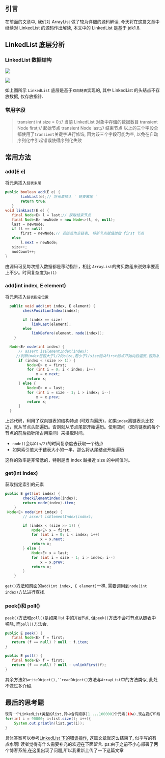 ## 引言

在前面的文章中, 我们对 ArrayList 做了较为详细的源码解读, 今天将在这篇文章中继续对 LinkedList 的源码作出解读, 本文中的 LinkedList 是基于 jdk1.8. 

## LinkedList 底层分析

### LinkedList 数据结构

![](http://qiniuyun.indispensable.cn/file/2018/09/ed3f89bd227b4e6d83156f4a555ed044_image.png)

![](http://qiniuyun.indispensable.cn/file/2018/09/e8a1a2a4b08c499b95b22a9f64cefc94_image.png)

如上图所示 `LinkedList` 底层是基于`双向链表`实现的, 其中 LinkedList 的头结点不存放数据, 仅存放指针.

### 常用字段

> transient int size = 0;// 当前 LinkedList 对象中存储的数据数目
> transient Node first;// 起始节点
> transient Node last;// 结束节点
> 以上的三个字段全都使用了`transient`关键字进行修饰, 因为该三个字段可能为空, 以免在自动序列化中引起错误使得序列化失败

## 常用方法

### add(E e)

将元素插入`链表末尾`
 ```Java
 public boolean add(E e) {
        linkLast(e);// 将元素插入 ` 链表末尾 `
        return true;
    }
 void linkLast(E e) {
	final Node<E> l = last;// 获取结束节点
	final Node<E> newNode = new Node<>(l, e, null);
	last = newNode;
	if (l == null)
		first = newNode;// 若链表为空链表, 将新节点赋值给给 first 节点
	else
		l.next = newNode;
	size++;
	modCount++;
}  
```	

由源码可见每次插入数据都是移动指针，相比 `ArrayList`的拷贝数组来说效率要高上不少。时间复杂度为`o(1)`

### add(int index, E element)

将元素插入`链表指定位置`
```Java
  public void add(int index, E element) {
        checkPositionIndex(index);

        if (index == size)
            linkLast(element);
        else
            linkBefore(element, node(index));
    }

  Node<E> node(int index) {
	  // assert isElementIndex(index);
	 //判断index是否大于1/2的size,若小于1/size则从first结点开始向后遍历,否则从last节点开始向前遍历
	  if (index < (size >> 1)) {
		  Node<E> x = first;
		  for (int i = 0; i < index; i++)
			  x = x.next;
		  return x;
	  } else {
		  Node<E> x = last;
		  for (int i = size - 1; i > index; i--)
			  x = x.prev;
		  return x;
	  }
  } 
```	

上述代码，利用了双向链表的结构特点 (可双向遍历)，如果`index`离链表头比较近，就从节点头部遍历。否则就从节点尾部开始遍历。使用空间（双向链表的每个节点的前后指针所占用空间）来换取时间。

- `node()`会以`O(n/2)`的时间复杂度去获取一个结点
- 如果索引值大于链表大小的一半，那么将从尾结点开始遍历

这样的效率是非常低的，特别是当 index 越接近 size 的中间值时。

### get(int index)

获取指定索引的元素

```Java
public E get(int index) {
        checkElementIndex(index);
        return node(index).item;
    }
 Node<E> node(int index) {
        // assert isElementIndex(index);

        if (index < (size >> 1)) {
            Node<E> x = first;
            for (int i = 0; i < index; i++)
                x = x.next;
            return x;
        } else {
            Node<E> x = last;
            for (int i = size - 1; i > index; i--)
                x = x.prev;
            return x;
        }
    }
```	

`get()`方法和前面的`add(int index, E element)`一样, 需要调用到`node(int index)`方法进行查找.

### peek()和 poll()

`peek()`方法和`poll()`是如果 list 中的`开始节点`, 但`peek()`方法不会将节点从链表中移除, 而`poll()`方法会.

```Java
public E peek() {
   final Node<E> f = first;
   return (f == null) ? null : f.item;
}

public E poll() {
   final Node<E> f = first;
   return (f == null) ? null : unlinkFirst(f);
} 
```

其余方法如`writeObject(),``readObject()`方法与`ArrayList`中的方法类似, 此处不做过多介绍.

## 最后的思考题
```Java
现有一个LinkedList类型的list,其中含有顺序[1....100000]个元素(10w),现在要打印后10000个元素,如下操作方式会有什么方面的问题? 
for(int i = 90000; i<list.size(); i++){
    System.out.println(list.get(i)); 
} 
```

具体答案可以参考[LinkedList 下的错误操作](http://www.indispensable.cn%2Farticles%2F2018%2F09%2F05%2F1536080959531.html%23b3_solo_h3_4), 这篇文章就这么结束了, 似乎写的有点水啊! 读者觉得有什么需要补充的欢迎在下面留言.
ps:由于之前不小心部署了两个博客系统,在这里出现了问题,所以我重新上传了一下这篇文章
